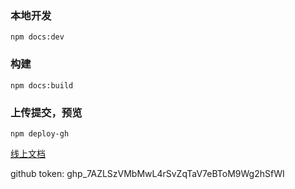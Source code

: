 ### 本地开发

```
npm docs:dev

```

### 构建

```
npm docs:build

```

### 上传提交，预览

```
npm deploy-gh

```

[线上文档](https://mzmuping.github.io/myBlog/)

github token: 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

